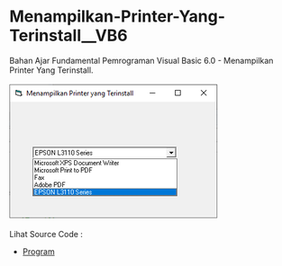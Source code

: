 # Menampilkan-Printer-Yang-Terinstall__VB6
Bahan Ajar Fundamental Pemrograman Visual Basic 6.0 - Menampilkan Printer Yang Terinstall.<br><br>
<img src="https://github.com/RizkyKhapidsyah/Menampilkan-Printer-Yang-Terinstall__VB6/blob/master/result/001.png"><br><br>
Lihat Source Code : <br>
- <a href="https://github.com/RizkyKhapidsyah/Menampilkan-Printer-Yang-Terinstall__VB6/blob/master/Form1.frm">Program</a>
